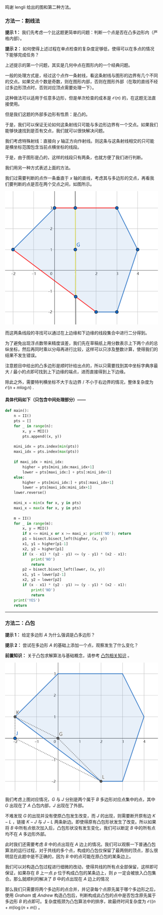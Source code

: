 鸣谢 lengli 给出的图和第二种方法。

### 方法一：割线法

**提示 1：** 我们先考虑一个比这题更简单的问题：判断一个点是否在凸多边形内（严格内部）。

**提示 2：** 如何使得上述过程在单点检查的复杂度足够低，使得可以在多点的情况下能够完成任务？


上述提示的第一个问题，其实是几何中点在图形内的一个经典问题。

一般的处理方式是，经过这个点作一条射线，看这条射线与图形的边界有几个不同的交点。如果交点个数是奇数，则在图形内部，否则在图形外部（在取的直线不经过多边形顶点时，否则对应顶点需要处理一下）。

这种做法可以适用于任意多边形，但是单次检查的成本是 $\mathcal{O}(n)$ 的，在这题无法直接使用。

但是我们这题的外部多边形有性质：是凸的。

于是，我们可以保证无论如何这条射线只可能与多边形边界有一个交点。如果我们能够快速找到是否有交点，我们就可以很快解决问题。

我们考虑特殊射线：直接向 $y$ 轴正方向作射线。则这条与这条射线相交的只可能是横坐标范围包含当前点横坐标的线段。

于是，由于图形是凸的，这样的线段只有两条，也就方便了我们进行判断。

我们用另一种方式表述上面的方法。

我们过需要判断的点作一条垂直于 $x$ 轴的直线，考虑其与多边形的交点，再看我们要判断的点是否在两个交点之间，如图所示。

![割线法](image.png)

而这两条线段的寻找可以通过在上边缘和下边缘的线段集合中进行二分得到。

为了避免出现浮点数带来精度误差，我们先在草稿纸上用分数表示上下两个点的总纵坐标，然后再同时乘以分母再进行比较，这样可以只涉及整数计算，使得我们的结果不发生错误。

注意题目中给出的凸多边形是顺时针给出点的，所以只需要找到其中坐标字典序最大 / 最小的点即可找到上下边缘的端点，进而直接得到上下边缘。

除此之外，需要特判横坐标不大于左边界 / 不小于右边界的情况，整体复杂度为 $\mathcal{O}(n+m\log n)$ .

#### 具体代码如下（只包含中间处理部分）——

```Python []
def main():
    n = II()
    pts = []
    for _ in range(n):
        x, y = MII()
        pts.append((x, y))
    
    mini_idx = pts.index(min(pts))
    maxi_idx = pts.index(max(pts))

    if maxi_idx > mini_idx:
        higher = pts[mini_idx:maxi_idx+1]
        lower = pts[maxi_idx:] + pts[:mini_idx+1]
    else:
        higher = pts[mini_idx:] + pts[:maxi_idx+1]
        lower = pts[maxi_idx:mini_idx+1]
    lower.reverse()

    mini_x = min(x for x, y in pts)
    maxi_x = max(x for x, y in pts)
    
    m = II()
    for _ in range(m):
        x, y = MII()
        if x <= mini_x or x >= maxi_x: print('NO'); return
        p1 = bisect.bisect_left(higher, (x, y))
        x1, y1 = higher[p1-1]
        x2, y2 = higher[p1]
        if (x - x1) * (y2 - y1) <= (y - y1) * (x2 - x1):
            print('NO')
            return
        p2 = bisect.bisect_left(lower, (x, y))
        x1, y1 = lower[p2-1]
        x2, y2 = lower[p2]
        if (x - x1) * (y2 - y1) >= (y - y1) * (x2 - x1):
            print('NO')
            return
    print('YES')
    return
```

---

### 方法二：凸包

**提示 1：** 给定多边形 $A$ 为什么强调是凸多边形？

**提示 2：** 尝试在多边形 $A$ 的基础上添加一个点，观察发生了什么变化？

**前置知识：** 关于凸包求解算法与基础概念，请参考 [凸包相关知识](https://oi-wiki.org/geometry/convex-hull/) 。

![凸包](image-1.png)

我们考虑上图对应情况，$G$ 与 $J$ 分别是两个属于 $B$ 多边形对应点集中的点，其中 $G$ 出现在了 $A$ 凸包内部，$J$ 出现在了外部。

不难发现 $G$ 的出现并没有使原凸包发生改变，而 $J$ 的出现，则需要断开原有边 $K-L$ ，链接 $K-J$ 与 $J-L$ 两条新边。即使得原有凸包形状发生了改变。所以如果将 $B$ 中所有点依次加入后，凸包形状没有发生变化，我们可以断定 $B$ 中的所有点均不在 $A$ 多边形外部。

此时我们还需要考虑 $B$ 中的点出现在 $A$ 边上的情况。我们可以观察一下普通凸包算法的运行过程，对于共线的多个点，构成的凸包仅保留了最两侧的顶点，那么很明显在此题中是不正确的，因为 $B$ 中的点可能在原凸包的某条边上。

我们可以对构造凸包过程进行细微的改动，使得共线的所有点全部保留，这样即可保证，如果存在 $B$ 上一点 $p$ 位于构成凸包的某条边上，则 $p$ 一定会被放入凸包集合。那么就顺利的解决了 $B$ 中的点出现在 $A$ 边上的情况

那么我们只需要将两个多边形的点合并，并记录每个点原先属于哪个多边形之后，使用 $Graham$ 或 $Andrew$ 构造凸包后，判断构成此凸包的点中是否包含原先属于多边形 $B$ 的点即可。复杂度瓶颈为凸包算法中的排序，故最终时间复杂度为 $\mathcal {O}((n+m)\log(n+m))$ 。